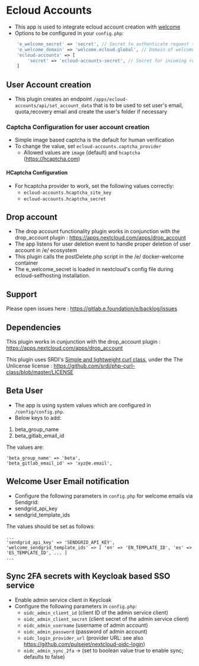 # Ecloud Accounts

- This app is used to integrate ecloud account creation with [welcome](https://gitlab.e.foundation/e/infra/docker-welcome)
- Options to be configured in your `config.php`:
```php
    'e_welcome_secret' => 'secret', // Secret to authenticate request to the welcome server
    'e_welcome_domain' => 'welcome.ecloud.global', // Domain of welcome server
    'ecloud-accounts' => [
        'secret' => 'ecloud-accounts-secret', // Secret for incoming requests to authenticate against
    ]
```

## User Account creation

- This plugin creates an endpoint `/apps/ecloud-accounts/api/set_account_data` that is to be used to set user's email, quota,recovery email and create the user's folder if necessary

### Captcha Configuration for user account creation

- Simple image based captcha is the default for human verification
- To change the value, set `ecloud-accounts.captcha_provider` 
  - Allowed values are `image` (default) and `hcaptcha` (https://hcaptcha.com)

#### HCaptcha Configuration

- For hcaptcha provider to work, set the following values correctly:
  - `ecloud-accounts.hcaptcha_site_key`
  - `ecloud-accounts.hcaptcha_secret`

## Drop account

- The drop account functionality plugin works in conjunction with the drop_account plugin : https://apps.nextcloud.com/apps/drop_account
- The app listens for user deletion event to handle proper deletion of user account in /e/ ecosystem 
- This plugin calls the postDelete.php script in the /e/ docker-welcome container 
- The e_welcome_secret is loaded in nextcloud's config file during ecloud-selfhosting installation. 

## Support

Please open issues here : https://gitlab.e.foundation/e/backlog/issues

## Dependencies

This plugin works in cunjunction with the drop_account plugin : https://apps.nextcloud.com/apps/drop_account

This plugin uses SRDI's [Simple and lightweight curl class](https://github.com/srdi/php-curl-class), under the The Unlicense license : https://github.com/srdi/php-curl-class/blob/master/LICENSE

## Beta User

- The app is using system values which are configured in `/config/config.php`. 
- Below keys to add:
1. beta_group_name
2. beta_gitlab_email_id

The values are:
```
'beta_group_name' => 'beta',
'beta_gitlab_email_id' => 'xyz@e.email',
```

## Welcome User Email notification

- Configure the following parameters in `config.php` for welcome emails via Sendgrid:
 - sendgrid_api_key
 - sendgrid_template_ids

The values should be set as follows:
```
...
'sendgrid_api_key' => 'SENDGRID_API_KEY',
'welcome_sendgrid_template_ids' => [ 'en' => 'EN_TEMPLATE_ID', 'es' => 'ES_TEMPLATE_ID', ... ]
...
```

## Sync 2FA secrets with Keycloak based SSO service

- Enable admin service client in Keycloak
- Configure the following parameters in `config.php`:
  - `oidc_admin_client_id` (client ID of the admin service client)
  - `oidc_admin_client_secret` (client secret of the admin service client)
  - `oidc_admin_username` (username of admin account)
  - `oidc_admin_password` (password of admin account)
  - `oidc_login_provider_url` (provider URL: see also https://github.com/pulsejet/nextcloud-oidc-login)
  - `oidc_admin_sync_2fa` -> (set to boolean value true to enable sync; defaults to false)
